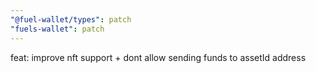 ```yaml
---
"@fuel-wallet/types": patch
"fuels-wallet": patch
---
```


feat: improve nft support + dont allow sending funds to assetId address
